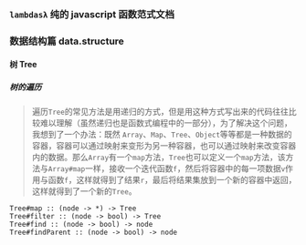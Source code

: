 ### `lambdasλ` 纯的 javascript 函数范式文档
### 数据结构篇 data.structure
#### 树 Tree
##### 树的遍历
> 遍历`Tree`的常见方法是用递归的方式，但是用这种方式写出来的代码往往比较难以理解（虽然递归也是函数式编程中的一部分），为了解决这个问题，我想到了一个办法：既然 `Array`、`Map`、`Tree`、`Object`等等都是一种数据的容器，容器可以通过映射来变形为另一种容器，也可以通过映射来改变容器内的数据。那么`Array`有一个`map`方法，`Tree`也可以定义一个`map`方法，该方法与`Array#map`一样，接收一个迭代函数`f`，然后将容器中的每一项数据`v`作用与函数`f`，这样就得到了结果`r`，最后将结果集放到一个新的容器中返回，这样就得到了一个新的`Tree`。

```
Tree#map :: (node -> *) -> Tree
Tree#filter :: (node -> bool) -> Tree
Tree#find :: (node -> bool) -> node
Tree#findParent :: (node -> bool) -> node
```